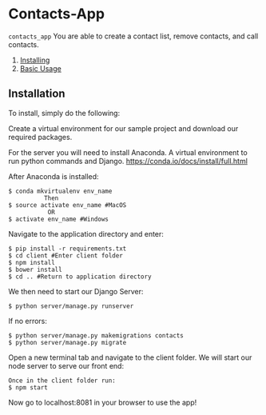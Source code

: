 # Contacts-App

`contacts_app` You are able to create a contact list, remove contacts, and call contacts.

1. [Installing](#installation)
2. [Basic Usage](#usage)

## Installation

To install, simply do the following:

Create a virtual environment for our sample project and download our required packages.

For the server you will need to install Anaconda. A virtual environment to run python commands and Django.
https://conda.io/docs/install/full.html

After Anaconda is installed:
```
$ conda mkvirtualenv env_name
          Then
$ source activate env_name #MacOS
           OR
$ activate env_name #Windows
```

Navigate to the application directory and enter:
```
$ pip install -r requirements.txt
$ cd client #Enter client folder
$ npm install
$ bower install
$ cd .. #Return to application directory
```

We then need to start our Django Server:
```
$ python server/manage.py runserver
```

If no errors:
```
$ python server/manage.py makemigrations contacts
$ python server/manage.py migrate
```

Open a new terminal tab and navigate to the client folder. We will start our node server to serve our front end:
```
Once in the client folder run:
$ npm start
```
Now go to localhost:8081 in your browser to use the app!
